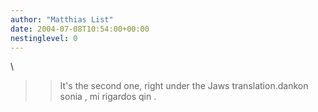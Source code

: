 ```yaml
---
author: "Matthias List"
date: 2004-07-08T10:54:00+00:00
nestinglevel: 0
---
```

\
>> It's the second one, right under the Jaws translation.dankon sonia , mi rigardos qin .